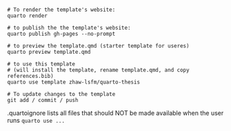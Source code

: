 

```{.bash}

# To render the template's website:
quarto render

# to publish the the template's website:
quarto publish gh-pages --no-prompt

# to preview the template.qmd (starter template for useres)
quarto preview template.qmd

# to use this template
# (will install the template, rename template.qmd, and copy references.bib)
quarto use template zhaw-lsfm/quarto-thesis

# To update changes to the template
git add / commit / push

```

.quartoignore lists all files that should NOT be made available when the user runs `quarto use ...`


